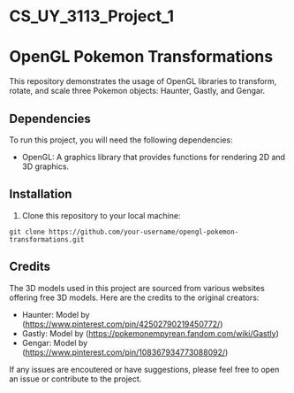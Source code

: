 # CS_UY_3113_Project_1

# OpenGL Pokemon Transformations

This repository demonstrates the usage of OpenGL libraries to transform, rotate, and scale three Pokemon objects: Haunter, Gastly, and Gengar.

## Dependencies

To run this project, you will need the following dependencies:

- OpenGL: A graphics library that provides functions for rendering 2D and 3D graphics.

## Installation

1. Clone this repository to your local machine:

```
git clone https://github.com/your-username/opengl-pokemon-transformations.git
```

## Credits

The 3D models used in this project are sourced from various websites offering free 3D models. Here are the credits to the original creators:

- Haunter: Model by (https://www.pinterest.com/pin/42502790219450772/)
- Gastly: Model by (https://pokemonempyrean.fandom.com/wiki/Gastly)
- Gengar: Model by (https://www.pinterest.com/pin/108367934773088092/)


If any issues are encoutered or have suggestions, please feel free to open an issue or contribute to the project.
